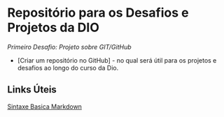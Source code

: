 # Repositório para os Desafios e Projetos da DIO

_Primeiro Desafio: Projeto sobre GIT/GitHub_ 
- [Criar um repositório no GitHub] - no qual será útil para os projetos e desafios ao longo do curso da Dio.

## Links Úteis

[Sintaxe Basica Markdown](https://www.markdownguide.org/basic-syntax/)
